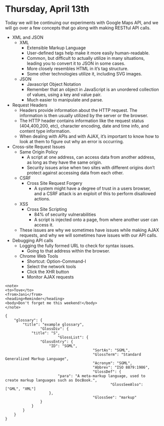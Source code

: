 # Thursday, April 13th

Today we will be continuing our experiments with Google Maps API, and we will go over a few concepts that go along with making RESTful API calls.

* XML and JSON
    * XML
        * Extensible Markup Language
        * User-defined tags help make it more easily human-readable.
        * Common, but difficult to actually utilize in many situations, leading you to convert it to JSON in some cases.
        * More closely resembles HTML in it’s tag structure.
        * Some other technologies utilize it, including SVG images.
    * JSON
        * Javascript Object Notation
        * Remember that an object in JavaScript is an unordered collection of values, using a key and value pair.
        * Much easier to manipulate and parse.
* Request Headers
    * Headers provide information about the HTTP request. The information is then usually utilized by the server or the browser.
    * The HTTP header contains information like the request status (404,400,200, etc), character encoding, date and time info, and content type information.
    * When dealing with APIs and with AJAX, it’s important to know how to look at them to figure out why an error is occurring.
* Cross-site Request Issues
    * Same Origin Policy
        * A script at one address, can access data from another address, as long as they have the same origin.
        * Security issues arise when two sites with different origins don’t protect against accessing data from each other.
    * CSRF
        * Cross Site Request Forgery
            * A system might have a degree of trust in a users browser, and a CSRF attack is an exploit of this to perform disallowed actions.
    * XSS
        * Cross Site Scripting
            * 84% of security vulnerabilities
            * A script is injected onto a page, from where another user can access it.
    * These issues are why we sometimes have issues while making AJAX requests, and why we will sometimes have issues with our API calls.
* Debugging API calls
    * Logging the fully formed URL to check for syntax issues.
        * Going to that address within the browser.
    * Chrome Web Tools
        * Shortcut: Option-Command-I
        * Select the network tools
        * Click the XHR button
        * Monitor AJAX requests

```
<note>
<to>Tove</to>
<from>Jani</from>
<heading>Reminder</heading>
<body>Don't forget me this weekend!</body>
</note>
```

```
{
    "glossary": {
        "title": "example glossary",
                "GlossDiv": {
            "title": "S",
                        "GlossList": {
                "GlossEntry": {
                    "ID": "SGML",
                                        "SortAs": "SGML",
                                        "GlossTerm": "Standard Generalized Markup Language",
                                        "Acronym": "SGML",
                                        "Abbrev": "ISO 8879:1986",
                                        "GlossDef": {
                        "para": "A meta-markup language, used to create markup languages such as DocBook.",
                                                "GlossSeeAlso": ["GML", "XML"]
                    },
                                        "GlossSee": "markup"
                }
            }
        }
    }
}
```

